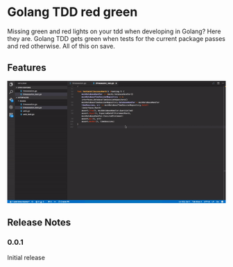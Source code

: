 # Golang TDD red green

Missing green and red lights on your tdd when developing in Golang? Here they are. Golang TDD gets green when tests for the current package passes and red otherwise. All of this on save.

## Features

![Golang TDD](images/golangtdd.gif)

## Release Notes

### 0.0.1

Initial release
